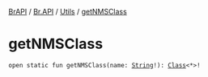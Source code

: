 [BrAPI](../../index.md) / [Br.API](../index.md) / [Utils](index.md) / [getNMSClass](./get-n-m-s-class.md)

# getNMSClass

`open static fun getNMSClass(name: `[`String`](https://kotlinlang.org/api/latest/jvm/stdlib/kotlin/-string/index.html)`!): `[`Class`](https://docs.oracle.com/javase/8/docs/api/java/lang/Class.html)`<*>!`